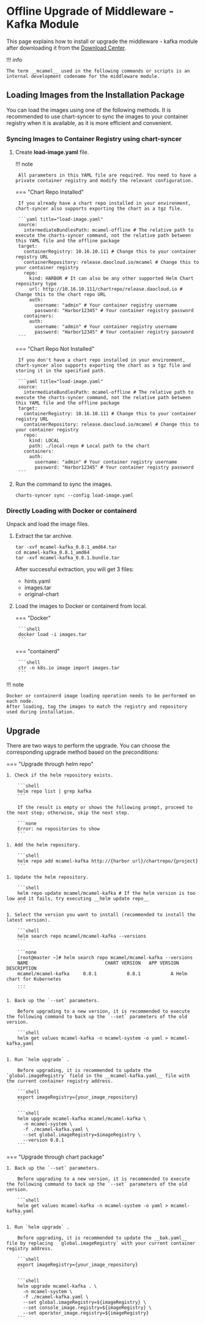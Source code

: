 # Offline Upgrade of Middleware - Kafka Module

This page explains how to install or upgrade the middleware - kafka module after downloading it from the [Download Center](../../../download/index.md).

!!! info

    The term __mcamel__ used in the following commands or scripts is an internal development codename for the middleware module.

## Loading Images from the Installation Package

You can load the images using one of the following methods. It is recommended to use chart-syncer to sync the images to your container registry when it is available, as it is more efficient and convenient.

### Syncing Images to Container Registry using chart-syncer

1. Create __load-image.yaml__ file.

    !!! note  

        All parameters in this YAML file are required. You need to have a private container registry and modify the relevant configuration.

    === "Chart Repo Installed"

        If you already have a chart repo installed in your environment, chart-syncer also supports exporting the chart as a tgz file.

        ```yaml title="load-image.yaml"
        source:
          intermediateBundlesPath: mcamel-offline # The relative path to execute the charts-syncer command, not the relative path between this YAML file and the offline package
        target:
          containerRegistry: 10.16.10.111 # Change this to your container registry URL
          containerRepository: release.daocloud.io/mcamel # Change this to your container registry
          repo:
            kind: HARBOR # It can also be any other supported Helm Chart repository type
            url: http://10.16.10.111/chartrepo/release.daocloud.io # Change this to the chart repo URL
            auth:
              username: "admin" # Your container registry username
              password: "Harbor12345" # Your container registry password
          containers:
            auth:
              username: "admin" # Your container registry username
              password: "Harbor12345" # Your container registry password
        ```

    === "Chart Repo Not Installed"

        If you don't have a chart repo installed in your environment, chart-syncer also supports exporting the chart as a tgz file and storing it in the specified path.

        ```yaml title="load-image.yaml"
        source:
          intermediateBundlesPath: mcamel-offline # The relative path to execute the charts-syncer command, not the relative path between this YAML file and the offline package
        target:
          containerRegistry: 10.16.10.111 # Change this to your container registry URL
          containerRepository: release.daocloud.io/mcamel # Change this to your container registry
          repo:
            kind: LOCAL
            path: ./local-repo # Local path to the chart
          containers:
            auth:
              username: "admin" # Your container registry username
              password: "Harbor12345" # Your container registry password
        ```

1. Run the command to sync the images.

    ```shell
    charts-syncer sync --config load-image.yaml
    ```

### Directly Loading with Docker or containerd

Unpack and load the image files.

1. Extract the tar archive.

    ```shell
    tar -xvf mcamel-kafka_0.8.1_amd64.tar
    cd mcamel-kafka_0.8.1_amd64
    tar -xvf mcamel-kafka_0.8.1.bundle.tar
    ```

    After successful extraction, you will get 3 files:

    - hints.yaml
    - images.tar
    - original-chart

1. Load the images to Docker or containerd from local.

    === "Docker"

        ```shell
        docker load -i images.tar
        ```

    === "containerd"

        ```shell
        ctr -n k8s.io image import images.tar
        ```

!!! note

    Docker or containerd image loading operation needs to be performed on each node.
    After loading, tag the images to match the registry and repository used during installation.

## Upgrade

There are two ways to perform the upgrade. You can choose the corresponding upgrade method based on the preconditions:

=== "Upgrade through helm repo"

    1. Check if the helm repository exists.

        ```shell
        helm repo list | grep kafka
        ```

        If the result is empty or shows the following prompt, proceed to the next step; otherwise, skip the next step.

        ```none
        Error: no repositories to show
        ```

    1. Add the helm repository.

        ```shell
        helm repo add mcamel-kafka http://{harbor url}/chartrepo/{project}
        ```

    1. Update the helm repository.

        ```shell
        helm repo update mcamel/mcamel-kafka # If the helm version is too low and it fails, try executing __helm update repo__ 
        ```

    1. Select the version you want to install (recommended to install the latest version).

        ```shell
        helm search repo mcamel/mcamel-kafka --versions
        ```

        ```none
        [root@master ~]# helm search repo mcamel/mcamel-kafka --versions
        NAME                            CHART VERSION   APP VERSION     DESCRIPTION               
        mcamel/mcamel-kafka     0.8.1           0.8.1           A Helm chart for Kubernetes
        ...
        ```

    1. Back up the `--set` parameters.

        Before upgrading to a new version, it is recommended to execute the following command to back up the `--set` parameters of the old version.

        ```shell
        helm get values mcamel-kafka -n mcamel-system -o yaml > mcamel-kafka.yaml
        ```

    1. Run `helm upgrade` .

        Before upgrading, it is recommended to update the  `global.imageRegistry` field in the __mcamel-kafka.yaml__ file with the current container registry address.

        ```shell
        export imageRegistry={your_image_repository}
        ```

        ```shell
        helm upgrade mcamel-kafka mcamel/mcamel-kafka \
          -n mcamel-system \
          -f ./mcamel-kafka.yaml \
          --set global.imageRegistry=$imageRegistry \
          --version 0.8.1
        ```

=== "Upgrade through chart package"

    1. Back up the `--set` parameters.

        Before upgrading to a new version, it is recommended to execute the following command to back up the `--set` parameters of the old version.

        ```shell
        helm get values mcamel-kafka -n mcamel-system -o yaml > mcamel-kafka.yaml
        ```

    1. Run `helm upgrade` .

        Before upgrading, it is recommended to update the __bak.yaml__ file by replacing  `global.imageRegistry` with your current container registry address.

        ```shell
        export imageRegistry={your_image_repository}
        ```

        ```shell
        helm upgrade mcamel-kafka . \
          -n mcamel-system \
          -f ./mcamel-kafka.yaml \
          --set global.imageRegistry=${imageRegistry} \
          --set console_image.registry=${imageRegistry} \ 
          --set operator_image.registry=${imageRegistry}
        ```
